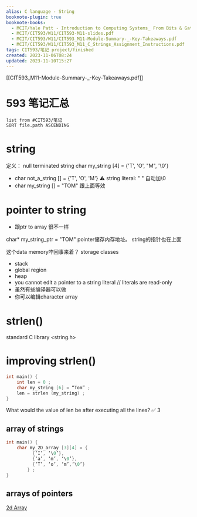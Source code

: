 ```yaml
---
alias: C language - String
booknote-plugin: true
booknote-books:
  - MCIT/Yale Patt - Introduction to Computing Systems_ From Bits & Gates to C & Beyond (0) - libgen.lc.pdf
  - MCIT/CIT593/W11/CIT593-M11-slides.pdf
  - MCIT/CIT593/W11/CIT593_M11-Module-Summary-_-Key-Takeaways.pdf
  - MCIT/CIT593/W11/CIT593_M11_C_Strings_Assignment_Instructions.pdf
tags: CIT593/笔记 project/finished
created: 2023-11-06T08:24
updated: 2023-11-10T15:27
---
```


[[CIT593_M11-Module-Summary-_-Key-Takeaways.pdf]]

# 593 笔记汇总
```dataview
list from #CIT593/笔记
SORT file.path ASCENDING
```

# string
定义： null terminated string
char my_string [4] = {'T', 'O', "M", '\0'}

- char not_a_string [] = {'T', 'O', 'M'}
⚠️ string literal: " " 自动加\0
- char my_string [] = "TOM" 跟上面等效

# pointer to string
- 跟ptr to array 很不一样

char* my_string_ptr = "TOM"
pointer储存内存地址。
string的指针也在上面

这个data memory咋回事来着？
storage classes
- stack
- global region
- heap
- you cannot edit a pointer to a string literal // literals are read-only
- 虽然有些编译器可以做
- 你可以编辑character array

# strlen()
standard C library <string.h>

# improving strlen()

```c
int main() {
	int len = 0 ;
	char my_string [6] = “Tom” ;
	len = strlen (my_string) ;
}

```

What would the value of len be after executing all the lines?
✅ 3

## array of strings


```c
int main() { 
	char my_2D_array [3][4] = { 
		  {‘I’, ‘\0’}, 
		  {‘a’, ‘m’, ‘\0’}, 
		  {‘T’, ‘o’, ‘m’,‘\0’}
		} ; 
}
```

## arrays of pointers
[2d Array](obsidian://booknote?type=annotation&book=MCIT/CIT593/W11/CIT593-M11-slides.pdf&id=9B024A90-F64F-4BEB-BEE0-140C43E60FCA&page=31&rect=134.585,186.144,250.061,202.144)

